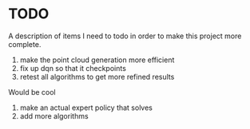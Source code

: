 # TODO 

A description of items I need to todo in order to make this project more complete. 

1. make the point cloud generation more efficient
2. fix up dqn so that it checkpoints
3. retest all algorithms to get more refined results 

Would be cool

1. make an actual expert policy that solves 
2. add more algorithms